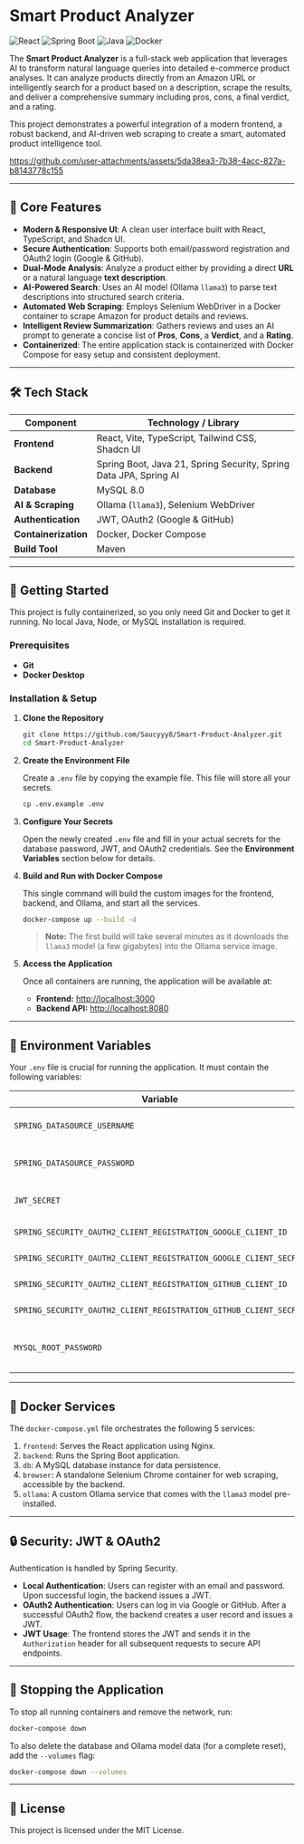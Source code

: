 # Smart Product Analyzer

![React](https://img.shields.io/badge/React-18-blue.svg) ![Spring Boot](https://img.shields.io/badge/Spring%20Boot-3.5.6-brightgreen) ![Java](https://img.shields.io/badge/Java-21-orange.svg) ![Docker](https://img.shields.io/badge/Docker-Compose-blue)

The **Smart Product Analyzer** is a full-stack web application that leverages AI to transform natural language queries into detailed e-commerce product analyses. It can analyze products directly from an Amazon URL or intelligently search for a product based on a description, scrape the results, and deliver a comprehensive summary including pros, cons, a final verdict, and a rating.

This project demonstrates a powerful integration of a modern frontend, a robust backend, and AI-driven web scraping to create a smart, automated product intelligence tool.


https://github.com/user-attachments/assets/5da38ea3-7b38-4acc-827a-b8143778c155



---

## 🚀 Core Features

*   **Modern & Responsive UI**: A clean user interface built with React, TypeScript, and Shadcn UI.
*   **Secure Authentication**: Supports both email/password registration and OAuth2 login (Google & GitHub).
*   **Dual-Mode Analysis**: Analyze a product either by providing a direct **URL** or a natural language **text description**.
*   **AI-Powered Search**: Uses an AI model (Ollama `llama3`) to parse text descriptions into structured search criteria.
*   **Automated Web Scraping**: Employs Selenium WebDriver in a Docker container to scrape Amazon for product details and reviews.
*   **Intelligent Review Summarization**: Gathers reviews and uses an AI prompt to generate a concise list of **Pros**, **Cons**, a **Verdict**, and a **Rating**.
*   **Containerized**: The entire application stack is containerized with Docker Compose for easy setup and consistent deployment.

---

## 🛠️ Tech Stack

| Component | Technology / Library |
| --- | --- |
| **Frontend** | React, Vite, TypeScript, Tailwind CSS, Shadcn UI |
| **Backend** | Spring Boot, Java 21, Spring Security, Spring Data JPA, Spring AI |
| **Database** | MySQL 8.0 |
| **AI & Scraping** | Ollama (`llama3`), Selenium WebDriver |
| **Authentication** | JWT, OAuth2 (Google & GitHub) |
| **Containerization** | Docker, Docker Compose |
| **Build Tool** | Maven |

---

## 🚀 Getting Started

This project is fully containerized, so you only need Git and Docker to get it running. No local Java, Node, or MySQL installation is required.

### Prerequisites

*   **Git**
*   **Docker Desktop**

### Installation & Setup

1.  **Clone the Repository**

    ```bash
    git clone https://github.com/Saucyyy8/Smart-Product-Analyzer.git
    cd Smart-Product-Analyzer
    ```

2.  **Create the Environment File**

    Create a `.env` file by copying the example file. This file will store all your secrets.

    ```bash
    cp .env.example .env
    ```

3.  **Configure Your Secrets**

    Open the newly created `.env` file and fill in your actual secrets for the database password, JWT, and OAuth2 credentials. See the **Environment Variables** section below for details.

4.  **Build and Run with Docker Compose**

    This single command will build the custom images for the frontend, backend, and Ollama, and start all the services.

    ```bash
    docker-compose up --build -d
    ```

    > **Note:** The first build will take several minutes as it downloads the `llama3` model (a few gigabytes) into the Ollama service image.

5.  **Access the Application**

    Once all containers are running, the application will be available at:

    *   **Frontend:** [http://localhost:3000](http://localhost:3000)
    *   **Backend API:** [http://localhost:8080](http://localhost:8080)

---

## 🔑 Environment Variables

Your `.env` file is crucial for running the application. It must contain the following variables:

| Variable | Description |
| --- | --- |
| `SPRING_DATASOURCE_USERNAME` | The username for the MySQL database. Defaults to `root`. |
| `SPRING_DATASOURCE_PASSWORD` | The password for the MySQL database. **Must match `MYSQL_ROOT_PASSWORD`**. |
| `JWT_SECRET` | A long, random, Base64-encoded string used for signing JWT tokens. |
| `SPRING_SECURITY_OAUTH2_CLIENT_REGISTRATION_GOOGLE_CLIENT_ID` | Your Google OAuth2 Client ID. |
| `SPRING_SECURITY_OAUTH2_CLIENT_REGISTRATION_GOOGLE_CLIENT_SECRET` | Your Google OAuth2 Client Secret. |
| `SPRING_SECURITY_OAUTH2_CLIENT_REGISTRATION_GITHUB_CLIENT_ID` | Your GitHub OAuth2 Client ID. |
| `SPRING_SECURITY_OAUTH2_CLIENT_REGISTRATION_GITHUB_CLIENT_SECRET` | Your GitHub OAuth2 Client Secret. |
| `MYSQL_ROOT_PASSWORD` | The root password for the MySQL container. **Must match `SPRING_DATASOURCE_PASSWORD`**. |

---

## 🐳 Docker Services

The `docker-compose.yml` file orchestrates the following 5 services:

1.  `frontend`: Serves the React application using Nginx.
2.  `backend`: Runs the Spring Boot application.
3.  `db`: A MySQL database instance for data persistence.
4.  `browser`: A standalone Selenium Chrome container for web scraping, accessible by the backend.
5.  `ollama`: A custom Ollama service that comes with the `llama3` model pre-installed.

---

## 🔒 Security: JWT & OAuth2

Authentication is handled by Spring Security.

*   **Local Authentication**: Users can register with an email and password. Upon successful login, the backend issues a JWT.
*   **OAuth2 Authentication**: Users can log in via Google or GitHub. After a successful OAuth2 flow, the backend creates a user record and issues a JWT.
*   **JWT Usage**: The frontend stores the JWT and sends it in the `Authorization` header for all subsequent requests to secure API endpoints.

---

## 🛑 Stopping the Application

To stop all running containers and remove the network, run:

```bash
docker-compose down
```

To also delete the database and Ollama model data (for a complete reset), add the `--volumes` flag:

```bash
docker-compose down --volumes
```

---

## 📝 License

This project is licensed under the MIT License.
